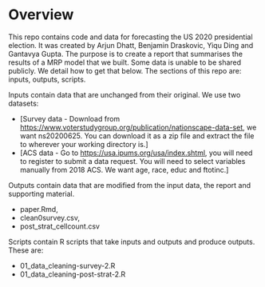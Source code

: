 # Overview

This repo contains code and data for forecasting the US 2020 presidential election. It was created by Arjun Dhatt, Benjamin Draskovic, Yiqu Ding and Gantavya Gupta. The purpose is to create a report that summarises the results of a MRP model that we built. Some data is unable to be shared publicly. We detail how to get that below. The sections of this repo are: inputs, outputs, scripts.

Inputs contain data that are unchanged from their original. We use two datasets: 

- [Survey data - Download from https://www.voterstudygroup.org/publication/nationscape-data-set, we want ns20200625. You can download it as a zip file and extract the file to wherever your working directory is.]
- [ACS data - Go to https://usa.ipums.org/usa/index.shtml, you will need to register to submit a data request. You will need to select variables manually from 2018 ACS. We want age, race, educ and ftotinc.]

Outputs contain data that are modified from the input data, the report and supporting material.

- paper.Rmd, 
- clean0survey.csv,
- post_strat_cellcount.csv

Scripts contain R scripts that take inputs and outputs and produce outputs. These are:

- 01_data_cleaning-survey-2.R
- 01_data_cleaning-post-strat-2.R




